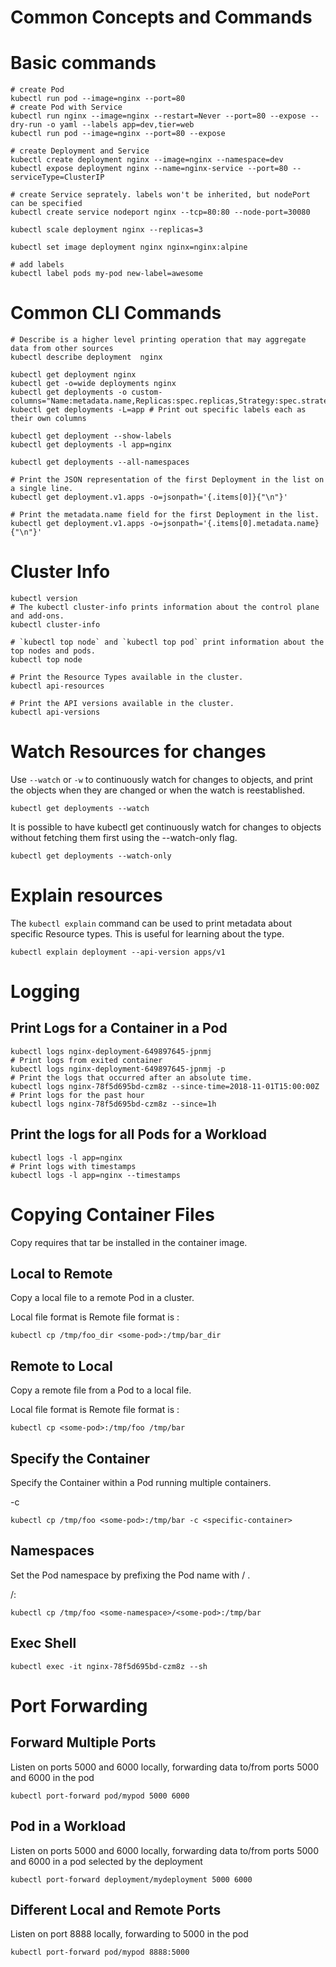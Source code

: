 # Common Concepts and Commands

# Basic commands
```
# create Pod 
kubectl run pod --image=nginx --port=80
# create Pod with Service
kubectl run nginx --image=nginx --restart=Never --port=80 --expose --dry-run -o yaml --labels app=dev,tier=web
kubectl run pod --image=nginx --port=80 --expose

# create Deployment and Service
kubectl create deployment nginx --image=nginx --namespace=dev
kubectl expose deployment nginx --name=nginx-service --port=80 --serviceType=ClusterIP

# create Service seprately. labels won't be inherited, but nodePort can be specified
kubectl create service nodeport nginx --tcp=80:80 --node-port=30080

kubectl scale deployment nginx --replicas=3

kubectl set image deployment nginx nginx=nginx:alpine

# add labels
kubectl label pods my-pod new-label=awesome
```

# Common CLI Commands
```
# Describe is a higher level printing operation that may aggregate data from other sources
kubectl describe deployment  nginx

kubectl get deployment nginx
kubectl get -o=wide deployments nginx
kubectl get deployments -o custom-columns="Name:metadata.name,Replicas:spec.replicas,Strategy:spec.strategy.type"
kubectl get deployments -L=app # Print out specific labels each as their own columns

kubectl get deployment --show-labels
kubectl get deployments -l app=nginx

kubectl get deployments --all-namespaces

# Print the JSON representation of the first Deployment in the list on a single line.
kubectl get deployment.v1.apps -o=jsonpath='{.items[0]}{"\n"}'

# Print the metadata.name field for the first Deployment in the list.
kubectl get deployment.v1.apps -o=jsonpath='{.items[0].metadata.name}{"\n"}'
```

# Cluster Info
```
kubectl version
# The kubectl cluster-info prints information about the control plane and add-ons.
kubectl cluster-info

# `kubectl top node` and `kubectl top pod` print information about the top nodes and pods.
kubectl top node

# Print the Resource Types available in the cluster.
kubectl api-resources

# Print the API versions available in the cluster.
kubectl api-versions
```

# Watch Resources for changes

Use `--watch` or `-w` to continuously watch for changes to objects, and print the objects when they are changed or when the watch is reestablished.
```
kubectl get deployments --watch
```

It is possible to have kubectl get continuously watch for changes to objects without fetching them first using the --watch-only flag.
```
kubectl get deployments --watch-only
```

# Explain resources
The `kubectl explain` command can be used to print metadata about specific Resource types. This is useful for learning about the type.
```
kubectl explain deployment --api-version apps/v1
```
# Logging

## Print Logs for a Container in a Pod
```
kubectl logs nginx-deployment-649897645-jpnmj
# Print logs from exited container
kubectl logs nginx-deployment-649897645-jpnmj -p
# Print the logs that occurred after an absolute time.
kubectl logs nginx-78f5d695bd-czm8z --since-time=2018-11-01T15:00:00Z
# Print logs for the past hour
kubectl logs nginx-78f5d695bd-czm8z --since=1h
```
## Print the logs for all Pods for a Workload
```
kubectl logs -l app=nginx
# Print logs with timestamps
kubectl logs -l app=nginx --timestamps
```

# Copying Container Files
Copy requires that tar be installed in the container image.

## Local to Remote

Copy a local file to a remote Pod in a cluster.

Local file format is <path>
Remote file format is <pod-name>:<path>
```
kubectl cp /tmp/foo_dir <some-pod>:/tmp/bar_dir
```

## Remote to Local

Copy a remote file from a Pod to a local file.

Local file format is <path>
Remote file format is <pod-name>:<path>
```
kubectl cp <some-pod>:/tmp/foo /tmp/bar
```

## Specify the Container

Specify the Container within a Pod running multiple containers.

-c <container-name>
```
kubectl cp /tmp/foo <some-pod>:/tmp/bar -c <specific-container>
```

## Namespaces

Set the Pod namespace by prefixing the Pod name with <namespace>/ .

<pod-namespace>/<pod-name>:<path>
```
kubectl cp /tmp/foo <some-namespace>/<some-pod>:/tmp/bar
```

## Exec Shell
```
kubectl exec -it nginx-78f5d695bd-czm8z --sh
```

# Port Forwarding

## Forward Multiple Ports

Listen on ports 5000 and 6000 locally, forwarding data to/from ports 5000 and 6000 in the pod
```
kubectl port-forward pod/mypod 5000 6000
```

## Pod in a Workload

Listen on ports 5000 and 6000 locally, forwarding data to/from ports 5000 and 6000 in a pod selected by the deployment
```
kubectl port-forward deployment/mydeployment 5000 6000
```

## Different Local and Remote Ports

Listen on port 8888 locally, forwarding to 5000 in the pod
```
kubectl port-forward pod/mypod 8888:5000
```
